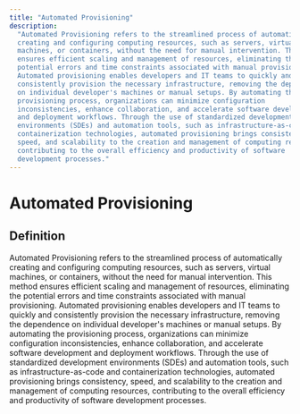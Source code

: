 ```yaml
---
title: "Automated Provisioning"
description:
  "Automated Provisioning refers to the streamlined process of automatically
  creating and configuring computing resources, such as servers, virtual
  machines, or containers, without the need for manual intervention. This method
  ensures efficient scaling and management of resources, eliminating the
  potential errors and time constraints associated with manual provisioning.
  Automated provisioning enables developers and IT teams to quickly and
  consistently provision the necessary infrastructure, removing the dependence
  on individual developer's machines or manual setups. By automating the
  provisioning process, organizations can minimize configuration
  inconsistencies, enhance collaboration, and accelerate software development
  and deployment workflows. Through the use of standardized development
  environments (SDEs) and automation tools, such as infrastructure-as-code and
  containerization technologies, automated provisioning brings consistency,
  speed, and scalability to the creation and management of computing resources,
  contributing to the overall efficiency and productivity of software
  development processes."
---
```


# Automated Provisioning

## Definition

Automated Provisioning refers to the streamlined process of automatically
creating and configuring computing resources, such as servers, virtual machines,
or containers, without the need for manual intervention. This method ensures
efficient scaling and management of resources, eliminating the potential errors
and time constraints associated with manual provisioning. Automated provisioning
enables developers and IT teams to quickly and consistently provision the
necessary infrastructure, removing the dependence on individual developer's
machines or manual setups. By automating the provisioning process, organizations
can minimize configuration inconsistencies, enhance collaboration, and
accelerate software development and deployment workflows. Through the use of
standardized development environments (SDEs) and automation tools, such as
infrastructure-as-code and containerization technologies, automated provisioning
brings consistency, speed, and scalability to the creation and management of
computing resources, contributing to the overall efficiency and productivity of
software development processes.
